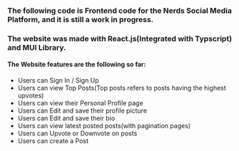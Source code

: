 ### The following code is Frontend code for the Nerds Social Media Platform, and it is still a work in progress.
### The website was made with React.js(Integrated with Typscript) and MUI Library.

#### The Website features are the following so far:
* Users can Sign In / Sign Up
* Users can view Top Posts(Top posts refers to posts having the highest upvotes)
* Users can view their Personal Profile page
* Users can Edit and save their profile picture
* Users can Edit and save their bio
* Users can view latest posted posts(with pagination pages)
* Users can Upvote or Downvote on posts
* Users can create a Post
  
  

